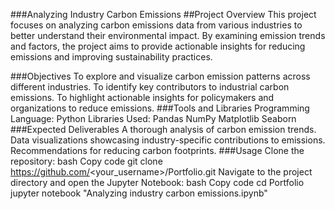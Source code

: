 ###Analyzing Industry Carbon Emissions
##Project Overview
This project focuses on analyzing carbon emissions data from various industries to better understand their environmental impact. By examining emission trends and factors, the project aims to provide actionable insights for reducing emissions and improving sustainability practices.

###Objectives
To explore and visualize carbon emission patterns across different industries.
To identify key contributors to industrial carbon emissions.
To highlight actionable insights for policymakers and organizations to reduce emissions.
###Tools and Libraries
Programming Language: Python
Libraries Used:
Pandas
NumPy
Matplotlib
Seaborn
###Expected Deliverables
A thorough analysis of carbon emission trends.
Data visualizations showcasing industry-specific contributions to emissions.
Recommendations for reducing carbon footprints.
###Usage
Clone the repository:
bash
Copy code
git clone https://github.com/<your_username>/Portfolio.git
Navigate to the project directory and open the Jupyter Notebook:
bash
Copy code
cd Portfolio
jupyter notebook "Analyzing industry carbon emissions.ipynb"
